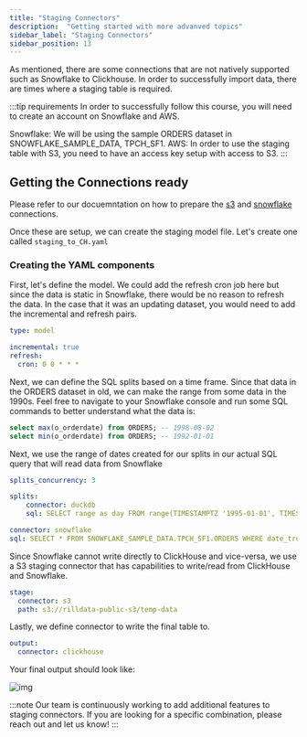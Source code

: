 ```yaml
---
title: "Staging Connectors"
description:  "Getting started with more advanved topics"
sidebar_label: "Staging Connectors"
sidebar_position: 13
---
```


As mentioned, there are some connections that are not natively supported such as Snowflake to Clickhouse. In order to successfully import data, there are times where a staging table is required. 


:::tip requirements
In order to successfully follow this course, you will need to create an account on Snowflake and AWS. 

Snowflake: We will be using the sample ORDERS dataset in SNOWFLAKE_SAMPLE_DATA, TPCH_SF1.
AWS: In order to use the staging table with S3, you need to have an access key setup with access to S3.
:::


## Getting the Connections ready

Please refer to our docuemntation on how to prepare the [s3](https://docs.rilldata.com/reference/connectors/s3) and [snowflake](https://docs.rilldata.com/reference/connectors/snowflake) connections.

Once these are setup, we can create the staging model file. Let's create one called `staging_to_CH.yaml`


### Creating the YAML components
First, let's define the model. We could add the refresh cron job here but since the data is static in Snowflake, there would be no reason to refresh the data. In the case that it was an updating dataset, you would need to add the incremental and refresh pairs.
```yaml
type: model 

incremental: true
refresh:
  cron: 0 0 * * *
```
Next, we can define the SQL splits based on a time frame. Since that data in the ORDERS dataset in old, we can make the range from some data in the 1990s. Feel free to navigate to your Snowflake console and run some SQL commands to better understand what the data is: 
```sql
select max(o_orderdate) from ORDERS; -- 1998-08-02
select min(o_orderdate) from ORDERS; -- 1992-01-01
```
Next, we use the range of dates created for our splits in our actual SQL query that will read data from Snowflake
```yaml
splits_concurrency: 3

splits:
    connector: duckdb
    sql: SELECT range as day FROM range(TIMESTAMPTZ '1995-01-01', TIMESTAMPTZ '1995-01-31', INTERVAL 1 DAY)

connector: snowflake
sql: SELECT * FROM SNOWFLAKE_SAMPLE_DATA.TPCH_SF1.ORDERS WHERE date_trunc('day', O_ORDERDATE) = '{{ .split.day }}'
```

Since Snowflake cannot write directly to ClickHouse and vice-versa, we use a S3 staging connector that has capabilities to write/read from ClickHouse and Snowflake.
```yaml
stage:
  connector: s3
  path: s3://rilldata-public-s3/temp-data
```
Lastly, we define connector to write the final table to.
```yaml
output:
  connector: clickhouse
  ```

  Your final output should look like:

![img](/img/tutorials/302/staging.png)

:::note
Our team is continuously working to add additional features to staging connectors. If you are looking for a specific combination, please reach out and let us know!
:::

